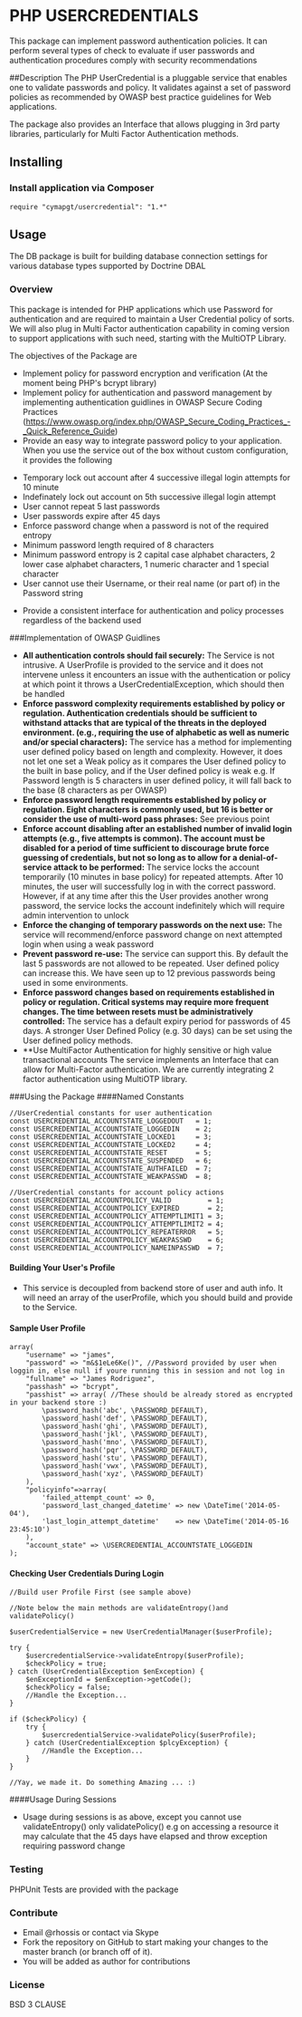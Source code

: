 # PHP USERCREDENTIALS
This package can implement password authentication policies. It can perform several types of check to evaluate if user passwords and authentication procedures comply with security recommendations

##Description
The PHP UserCredential is a pluggable service that enables one to validate 
passwords and policy. It validates against a set of password policies as recommended
by OWASP best practice guidelines for Web applications.

The package also provides an Interface that allows plugging in 3rd party
libraries, particularly for Multi Factor Authentication methods.

## Installing
### Install application via Composer

    require "cymapgt/usercredential": "1.*"

## Usage
The DB package is built for building database connection settings for various database types
supported by Doctrine DBAL

### Overview
This package is intended for PHP applications which use Password for authentication and are
required to maintain a User Credential policy of sorts. We will also plug in Multi Factor authentication
capability in coming version to support applications with such need, starting with the MultiOTP Library.

The objectives of the Package are 

* Implement policy for password encryption and verification (At the moment being PHP's bcrypt library)
* Implement policy for authentication and password management by implementing authentication guidlines in 
  OWASP Secure Coding Practices (https://www.owasp.org/index.php/OWASP_Secure_Coding_Practices_-_Quick_Reference_Guide)
* Provide an easy way to integrate password policy to your application. When you use the service out of the box
   without custom configuration, it provides the following
 - Temporary lock out account after 4 successive illegal login attempts for 10 minute
 - Indefinately lock out account on 5th successive illegal login attempt
 - User cannot repeat 5 last passwords
 - User passwords expire after 45 days
 - Enforce password change when a password is not of the required entropy
 - Minimum password length required of 8 characters
 - Minimum password entropy is 2 capital case alphabet characters, 2 lower case alphabet characters, 1 numeric character and 1 special character
 - User cannot use their Username, or their real name (or part of) in the Password string
* Provide a consistent interface for authentication and policy processes regardless of the backend used

###Implementation of OWASP Guidlines

 * **All authentication controls should fail securely:** The Service is not intrusive. A UserProfile is provided to the service and it does not intervene unless it encounters an issue with the authentication or policy at which point it throws a UserCredentialException, which should then be handled
 * **Enforce password complexity requirements established by policy or regulation. Authentication credentials should be sufficient to withstand attacks that are typical of the threats in the deployed environment. (e.g., requiring the use of alphabetic as well as numeric and/or special characters):** The service has a method for implementing user defined policy based on length and complexity. However, it does not let one set a Weak policy as it compares the User defined policy to the built in base policy, and if the User defined policy is weak e.g. If Password length is 5 characters in user defined policy, it will fall back to the base (8 characters as per OWASP)
 * **Enforce password length requirements established by policy or regulation. Eight characters is commonly used, but 16 is better or consider the use of multi-word pass phrases:** See previous point
 * **Enforce account disabling after an established number of invalid login attempts (e.g., five attempts is common). The account must be disabled for a period of time sufficient to discourage brute force guessing of credentials, but not so long as to allow for a denial-of-service attack to be performed:** The service locks the account temporarily (10 minutes in base policy) for repeated attempts. After 10 minutes, the user will successfully log in with the correct password. However, if at any time after this the User provides another wrong password, the service locks the account indefinitely which will require admin intervention to unlock
 * **Enforce the changing of temporary passwords on the next use:** The service will recommend/enforce password change on next attempted login when using a weak password
 * **Prevent password re-use:** The service can support this. By default the last 5 passwords are not allowed to be repeated. User defined policy can increase this. We have seen up to 12 previous passwords being used in some environments.
 * **Enforce password changes based on requirements established in policy or regulation. Critical systems may require more frequent changes. The time between resets must be administratively controlled:** The service has a default expiry period for passwords of 45 days. A stronger User Defined Policy (e.g. 30 days) can be set using the User defined policy methods.
 * **Use MultiFactor Authentication for highly sensitive or high value transactional accounts The service implements an Interface that can allow for Multi-Factor authentication. We are currently integrating 2 factor authentication using MultiOTP library.

###Using the Package
####Named Constants

    //UserCredential constants for user authentication
    const USERCREDENTIAL_ACCOUNTSTATE_LOGGEDOUT   = 1;
    const USERCREDENTIAL_ACCOUNTSTATE_LOGGEDIN    = 2;
    const USERCREDENTIAL_ACCOUNTSTATE_LOCKED1     = 3;
    const USERCREDENTIAL_ACCOUNTSTATE_LOCKED2     = 4;
    const USERCREDENTIAL_ACCOUNTSTATE_RESET       = 5;
    const USERCREDENTIAL_ACCOUNTSTATE_SUSPENDED   = 6;
    const USERCREDENTIAL_ACCOUNTSTATE_AUTHFAILED  = 7;
    const USERCREDENTIAL_ACCOUNTSTATE_WEAKPASSWD  = 8;

    //UserCredential constants for account policy actions
    const USERCREDENTIAL_ACCOUNTPOLICY_VALID         = 1;
    const USERCREDENTIAL_ACCOUNTPOLICY_EXPIRED       = 2;
    const USERCREDENTIAL_ACCOUNTPOLICY_ATTEMPTLIMIT1 = 3;
    const USERCREDENTIAL_ACCOUNTPOLICY_ATTEMPTLIMIT2 = 4;
    const USERCREDENTIAL_ACCOUNTPOLICY_REPEATERROR   = 5;
    const USERCREDENTIAL_ACCOUNTPOLICY_WEAKPASSWD    = 6;
    const USERCREDENTIAL_ACCOUNTPOLICY_NAMEINPASSWD  = 7;

#### Building Your User's Profile
 * This service is decoupled from backend store of user and auth info. It will need an array of the userProfile,
   which you should build and provide to the Service.
 
#### Sample User Profile 
    array(
        "username" => "james",
        "password" => "m&$1eLe6Ke()", //Password provided by user when loggin in, else null if youre running this in session and not log in
        "fullname" => "James Rodriguez",
        "passhash" => "bcrypt",
        "passhist" => array( //These should be already stored as encrypted in your backend store :)
            \password_hash('abc', \PASSWORD_DEFAULT),
            \password_hash('def', \PASSWORD_DEFAULT),
            \password_hash('ghi', \PASSWORD_DEFAULT),
            \password_hash('jkl', \PASSWORD_DEFAULT),
            \password_hash('mno', \PASSWORD_DEFAULT),
            \password_hash('pqr', \PASSWORD_DEFAULT),
            \password_hash('stu', \PASSWORD_DEFAULT),
            \password_hash('vwx', \PASSWORD_DEFAULT),
            \password_hash('xyz', \PASSWORD_DEFAULT)
        ),
        "policyinfo"=>array(
            'failed_attempt_count' => 0,
            'password_last_changed_datetime' => new \DateTime('2014-05-04'),
            'last_login_attempt_datetime'    => new \DateTime('2014-05-16 23:45:10')
        ),
        "account_state" => \USERCREDENTIAL_ACCOUNTSTATE_LOGGEDIN
    );

#### Checking User Credentials During Login
    //Build user Profile First (see sample above)

    //Note below the main methods are validateEntropy()and validatePolicy()

    $userCredentialService = new UserCredentialManager($userProfile);

    try {
        $usercredentialService->validateEntropy($userProfile);
        $checkPolicy = true;
    } catch (UserCredentialException $enException) {
        $enExceptionId = $enException->getCode();
        $checkPolicy = false;
        //Handle the Exception...
    }

    if ($checkPolicy) {
        try {
            $usercredentialService->validatePolicy($userProfile);
        } catch (UserCredentialException $plcyException) {
            //Handle the Exception...
        }
    }

    //Yay, we made it. Do something Amazing ... :)


####Usage During Sessions
 * Usage during sessions is as above, except you cannot use validateEntropy() only validatePolicy() e.g on accessing a resource it may calculate
that the 45 days have elapsed and throw exception requiring password change

### Testing
PHPUnit Tests are provided with the package


### Contribute
* Email @rhossis or contact via Skype
* Fork the repository on GitHub to start making your changes to the master branch (or branch off of it).
* You will be added as author for contributions

### License
BSD 3 CLAUSE
